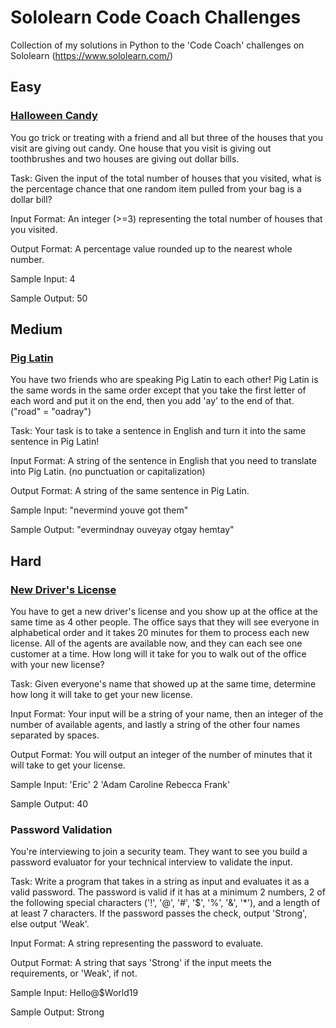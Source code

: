 # Sololearn Code Coach Challenges
Collection of my solutions in Python to the 'Code Coach' challenges on Sololearn (https://www.sololearn.com/)

## Easy

### [Halloween Candy](https://github.com/martin-kerr/sololearn-code-coach-challenges/blob/main/easy/halloween-candy.py)

You go trick or treating with a friend and all but three of the houses that you visit are giving out candy. One house that you visit is giving out toothbrushes and two houses are giving out dollar bills. 

Task:
Given the input of the total number of houses that you visited, what is the percentage chance that one random item pulled from your bag is a dollar bill? 

Input Format: 
An integer (>=3) representing the total number of houses that you visited. 

Output Format:
A percentage value rounded up to the nearest whole number.

Sample Input:
4

Sample Output: 
50

## Medium

### [Pig Latin](https://github.com/martin-kerr/sololearn-code-coach-challenges/blob/main/medium/pig-latin.py)
You have two friends who are speaking Pig Latin to each other! Pig Latin is the same words in the same order except that you take the first letter of each word and put it on the end, then you add 'ay' to the end of that. ("road" = "oadray") 

Task:
Your task is to take a sentence in English and turn it into the same sentence in Pig Latin! 

Input Format:
A string of the sentence in English that you need to translate into Pig Latin. (no punctuation or capitalization)

Output Format:
A string of the same sentence in Pig Latin.

Sample Input:
"nevermind youve got them"

Sample Output:
"evermindnay ouveyay otgay hemtay"

## Hard
### [New Driver's License](https://github.com/martin-kerr/sololearn-code-coach-challenges/blob/main/hard/new-drivers-license.py) 
You have to get a new driver's license and you show up at the office at the same time as 4 other people. The office says that they will see everyone in alphabetical order and it takes 20 minutes for them to process each new license. All of the agents are available now, and they can each see one customer at a time. How long will it take for you to walk out of the office with your new license?

Task: 
Given everyone's name that showed up at the same time, determine how long it will take to get your new license.

Input Format: 
Your input will be a string of your name, then an integer of the number of available agents, and lastly a string of the other four names separated by spaces.

Output Format: 
You will output an integer of the number of minutes that it will take to get your license.

Sample Input:
'Eric'
2
'Adam Caroline Rebecca Frank'

Sample Output: 
40

### Password Validation 

You're interviewing to join a security team. They want to see you build a password evaluator for your technical interview to validate the input.

Task: 
Write a program that takes in a string as input and evaluates it as a valid password. The password is valid if it has at a minimum 2 numbers, 2 of the following special characters ('!', '@', '#', '$', '%', '&', '*'), and a length of at least 7 characters.
If the password passes the check, output 'Strong', else output 'Weak'.

Input Format:
A string representing the password to evaluate.

Output Format:
A string that says 'Strong' if the input meets the requirements, or 'Weak', if not.

Sample Input: 
Hello@$World19

Sample Output: 
Strong
